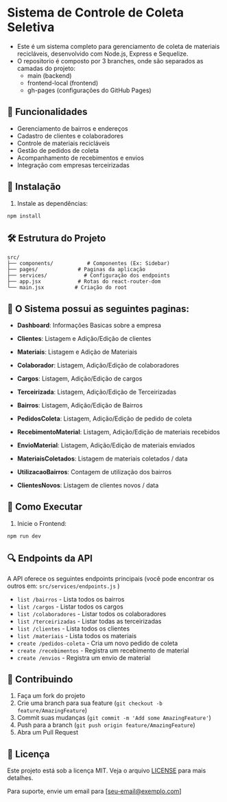 # Sistema de Controle de Coleta Seletiva

- Este é um sistema completo para gerenciamento de coleta de materiais recicláveis, desenvolvido com Node.js, Express e Sequelize.
- O repositorio é composto por 3 branches, onde são separados as camadas do projeto:
  - main (backend)
  - frontend-local (frontend)
  - gh-pages (configurações do GitHub Pages) 

## 🚀 Funcionalidades

- Gerenciamento de bairros e endereços
- Cadastro de clientes e colaboradores
- Controle de materiais recicláveis
- Gestão de pedidos de coleta
- Acompanhamento de recebimentos e envios
- Integração com empresas terceirizadas

## 🔧 Instalação

1. Instale as dependências:
```bash
npm install
```

## 🛠️ Estrutura do Projeto

```
src/
├── components/           # Componentes (Ex: Sidebar)
├── pages/             # Paginas da aplicação
├── services/            # Configuração dos endpoints
├── app.jsx            # Rotas do react-router-dom
└── main.jsx          # Criação do root
```

## 📃 O Sistema possui as seguintes paginas:

- **Dashboard**: Informações Basicas sobre a empresa
- **Clientes**: Listagem e Adição/Edição de clientes
- **Materiais**: Listagem e Adição de Materiais
- **Colaborador**: Listagem, Adição/Edição de colaboradores
- **Cargos**: Listagem, Adição/Edição de cargos
- **Terceirizada**: Listagem, Adição/Edição de Terceirizadas
- **Bairros**: Listagem, Adição/Edição de Bairros

- **PedidosColeta**: Listagem, Adição/Edição de pedido de coleta
- **RecebimentoMaterial**: Listagem, Adição/Edição de materiais recebidos
- **EnvioMaterial**: Listagem, Adição/Edição de materiais enviados

- **MateriaisColetados**: Listagem de materiais coletados / data
- **UtilizacaoBairros**: Contagem de utilização dos bairros
- **ClientesNovos**: Listagem de clientes novos / data

## 🚀 Como Executar

1. Inicie o Frontend:
```bash
npm run dev
```

## 🔍 Endpoints da API

A API oferece os seguintes endpoints principais (você pode encontrar os outros em: `src/services/endpoints.js` )

- `list /bairros` - Lista todos os bairros
- `list /cargos` - Listar todos os cargos
- `list /colaboradores` - Listar todos os colaboradores
- `list /terceirizadas` - Listar todas as terceirizadas
- `list /clientes` - Lista todos os clientes
- `list /materiais` - Lista todos os materiais
- `create /pedidos-coleta` - Cria um novo pedido de coleta
- `create /recebimentos` - Registra um recebimento de material
- `create /envios` - Registra um envio de material

## 🤝 Contribuindo

1. Faça um fork do projeto
2. Crie uma branch para sua feature (`git checkout -b feature/AmazingFeature`)
3. Commit suas mudanças (`git commit -m 'Add some AmazingFeature'`)
4. Push para a branch (`git push origin feature/AmazingFeature`)
5. Abra um Pull Request

## 📄 Licença

Este projeto está sob a licença MIT. Veja o arquivo [LICENSE](LICENSE) para mais detalhes.



Para suporte, envie um email para [seu-email@exemplo.com]
